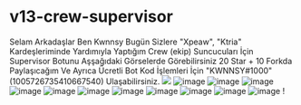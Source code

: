 # v13-crew-supervisor
Selam Arkadaşlar Ben Kwnnsy Bugün Sizlere "Xpeaw", "Ktria" Kardeşleriminde Yardımıyla Yaptığım Crew (ekip)  Suncucuları İçin Supervisor Botunu Aşşağıdaki Görselerde Görebilirsiniz 20 Star + 10 Forkda Paylaşıcağım Ve Ayrıca Ücretli Bot Kod İşlemleri İçin "KWNNSY#1000" (1005726735410667540) Ulaşabilirsiniz.
<a href="https://discord.com/users/1005726735410667540" target="_blank"><img src="https://shields.io/badge/Kwnnsy-111111.svg?&style=for-the-badge&logo=discord&Color=white"></a>
![image](https://cdn.discordapp.com/attachments/1006829936818008084/1008974212049936404/Ekran_Alnts2.PNG)
![image](https://cdn.discordapp.com/attachments/1006829936818008084/1008974186431127643/Ekran_Alnts3.PNG)
![image](https://cdn.discordapp.com/attachments/1006829936818008084/1008974186745696376/Ekran_Alnts4.PNG)
![image](https://cdn.discordapp.com/attachments/1006829936818008084/1008974185441263626/Ekran_Alnts5.PNG)
![image](https://cdn.discordapp.com/attachments/1006829936818008084/1008974185751654451/Ekran_Alnts6.PNG)
![image](https://cdn.discordapp.com/attachments/1006829936818008084/1008974186066235392/Ekran_Alnts7.PNG)
![image](https://cdn.discordapp.com/attachments/1006829936818008084/1008974211219472434/Ekran_Alnts8.PNG)
![image](https://cdn.discordapp.com/attachments/1006829936818008084/1008974211538223366/Ekran_Alnts.PNG)
![image](https://cdn.discordapp.com/attachments/1006829936818008084/1009158957866168440/Ekran_Alnts.PNG)
![image](https://cdn.discordapp.com/attachments/1006829936818008084/1009158958281412688/Ekran_Alnts2.PNG)
![image](https://cdn.discordapp.com/attachments/1006829936818008084/1009160074075308183/unknown.png)
!



